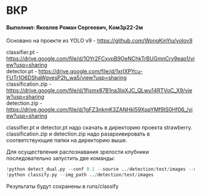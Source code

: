 # ВКР

#### Выполнил: Яковлев Роман Сергеевич, КомЗр22-2м

Основано на проекте из YOLO v9 - https://github.com/WongKinYiu/yolov9

classifier.pt - https://drive.google.com/file/d/1OYr2FCxvpB9OeNChkTrBUGmnCrv9eap1/view?usp=sharing<br>
detector.pt - https://drive.google.com/file/d/1xrIXPYcu-FUTr1O6DShaWgvesP2h_wa5/view?usp=sharing<br>
classification.zip - https://drive.google.com/file/d/1fjsmx87B1na3IqXJC_QLwu14RTVoC_X9/view?usp=sharing<br>
detection.zip - https://drive.google.com/file/d/1gFZ3nkmK3ZANHkl59XppYMf9IS0Hf06_/view?usp=sharing<br>

classifier.pt и detector.pt надо скачать в директорию проекта strawberry.<br>
classification.zip и detection.zip надо разархивировать в соответствующие папки на директорию выше.

Для осуществления распознавания зрелости клубники последовательно запустить две команды:
```python 
!python detect_dual.py --conf 0.1 --source ../detection/test/images --save-txt
!python classify.py --img_path ../detection/test/images
```
Результаты будут сохранены в runs/classify
